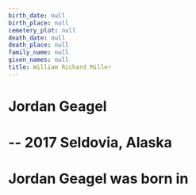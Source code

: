 ```yaml
---
birth_date: null
birth_place: null
cemetery_plot: null
death_date: null
death_place: null
family_name: null
given_names: null
title: William Richard Miller
---
```


# Jordan Geagel

# -- 2017 Seldovia, Alaska

Jordan Geagel was born in 
=======================================
